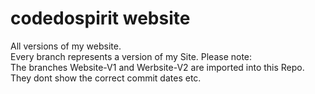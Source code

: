 # codedospirit website
All versions of my website. <br>
Every branch represents a version of my Site. Please note: <br>
The branches Website-V1 and Werbsite-V2 are imported into this Repo. They dont show the correct commit dates etc.
